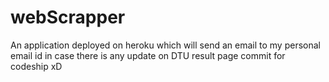 # webScrapper
An application deployed on heroku which will send an email to my personal email id in case there is any update on DTU result page
commit for codeship xD
